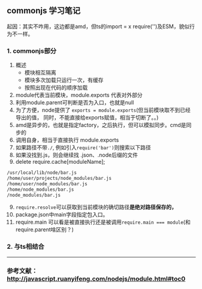 ## commonjs 学习笔记
起因：其实不咋用，这边都是amd，但ts的import = x require('')及ESM，貌似行为不一样。

### 1. commonjs部分
1. 概述
    - 模块相互隔离
    - 模块多次加载只运行一次，有缓存
    - 按照出现在代码的顺序加载
2. module代表当前模块，module.exports 代表对外部分
3. 利用module.parent可判断是否为入口，也就是null
4. 为了方便，node提供了 `exports = module.exports`(但当前模块取不到已经导出的值， 同时，不能直接给exports赋值，相当于切断了。。)
5. amd是异步的，也就是指定factory，之后执行，但可以模拟同步。cmd是同步的
6. 调用自身，相当于直接执行 module.exports
7. 如果路径不带`./`, 例如引入`require('bar')`则搜索以下路径
8. 如果没找到.js，则会继续找 .json、.node后缀的文件
9. delete require.cache[moduleName];
``` bash
/usr/local/lib/node/bar.js
/home/user/projects/node_modules/bar.js
/home/user/node_modules/bar.js
/home/node_modules/bar.js
/node_modules/bar.js
```
9. `require.resolve`可以获取到当前模块的确切路径**是绝对路径保存的，**
10. package.json中main字段指定包入口。
11. require.main 可以看是被直接执行还是被调用`require.main === module`(和require.parent啥区别？)
### 2. 与ts相结合

---
### 参考文献： http://javascript.ruanyifeng.com/nodejs/module.html#toc0